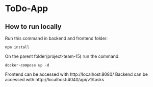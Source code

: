 # ToDo-App



## How to run locally

Run this command in backend and frontend folder:

```
npm install
```

On the parent folder(project-team-15) run the command:
```
docker-compose up -d
```

Frontend can be accessed with http://localhost:8080/
Backend can be accessed with http://localhost:4040/api/v1/tasks
